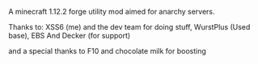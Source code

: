 A minecraft 1.12.2 forge utility mod aimed for anarchy servers. 

Thanks to: XSS6 (me) and the dev team for doing stuff, WurstPlus (Used base), EBS And Decker (for support)

and a special thanks to F10 and chocolate milk for boosting
